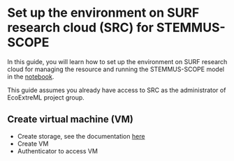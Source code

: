 # Set up the environment on SURF research cloud (SRC) for STEMMUS-SCOPE

In this guide, you will learn how to set up the environment on SURF research cloud for managing the resource and running the STEMMUS-SCOPE model in the [notebook](https://github.com/EcoExtreML/STEMMUS_SCOPE_Processing/blob/main/docs/notebooks/run_model_in_notebook.ipynb).

This guide assumes you already have access to SRC as the administrator of EcoExtreML project group.

## Create virtual machine (VM)

- Create storage, see the documentation [here](https://servicedesk.surf.nl/wiki/display/WIKI/External+storage+volumes)
- Create VM
- Authenticator to access VM